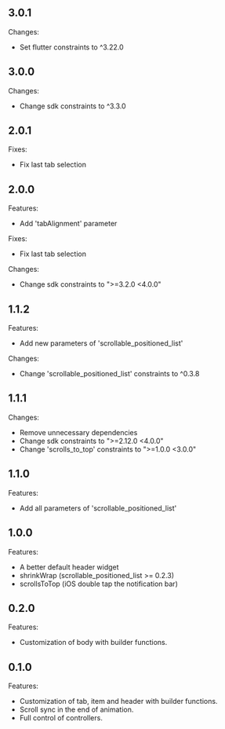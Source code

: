 ## 3.0.1

Changes:
- Set flutter constraints to ^3.22.0

## 3.0.0

Changes:
- Change sdk constraints to ^3.3.0

## 2.0.1

Fixes:
- Fix last tab selection

## 2.0.0

Features:
- Add 'tabAlignment' parameter

Fixes:
- Fix last tab selection

Changes:
- Change sdk constraints to ">=3.2.0 <4.0.0"

## 1.1.2

Features:
- Add new parameters of 'scrollable_positioned_list'

Changes:
- Change 'scrollable_positioned_list' constraints to ^0.3.8

## 1.1.1

Changes:
- Remove unnecessary dependencies
- Change sdk constraints to ">=2.12.0 <4.0.0"
- Change 'scrolls_to_top' constraints to ">=1.0.0 <3.0.0"

## 1.1.0

Features:
- Add all parameters of 'scrollable_positioned_list'

## 1.0.0

Features:
- A better default header widget
- shrinkWrap (scrollable_positioned_list >= 0.2.3)
- scrollsToTop (iOS double tap the notification bar)

## 0.2.0

Features:
- Customization of body with builder functions.

## 0.1.0

Features:
- Customization of tab, item and header with builder functions.
- Scroll sync in the end of animation.
- Full control of controllers.
